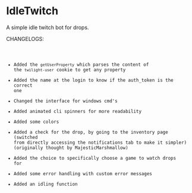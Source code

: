 # IdleTwitch
A simple idle twitch bot for drops.

CHANGELOGS:<br>
<code>
- Added the `getUserProperty` which parses the content of the `twilight-user` cookie to get any property<br>
- Added the name at the login to know if the auth_token is the correct one<br>
- Changed the interface for windows cmd's<br>
- Added animated cli spinners for more readability<br>
- Added some colors<br>
- Added a check for the drop, by going to the inventory page (switched from directly accessing the notifications tab to make it simpler) (originally thought by MajesticMarshmallow)<br>
- Added the choice to specifically choose a game to watch drops for<br>
- Added some error handling with custom error messages<br>
- Added an idling function
</code>
